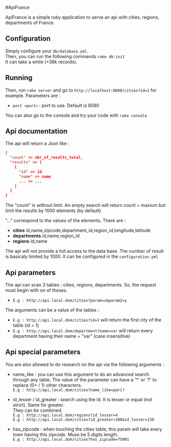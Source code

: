 #ApiFrance

ApiFrance is a simple ruby application to serve an api with cities, regions, departments of France.


## Configuration
Simply configure your ``db/database.yml``.  
Then, you can run the following commands ``rake db:init``  
It can take a while (+36k records).  


## Running
Then, run ``rake server`` and go to `http://localhost:8080/cities?id=1` for example.
Parameters are :  

* ``port <port>`` : port to use. Default is 8080  

You can also go to the console and try your code with ``rake console``  


## Api documentation
The api will return a Json like :  
```json  
{
  "count" => nbr_of_results_total,
  "results" => [
    {
      "id" => id
      "name" => name
      ... => ...
    }
  ]
}
```

The "count" is without limit. An empty search will return count = maxium but limit the results by 1000 elements (by default)

"..." correspond to the values of the elements. There are :  
* __cities__ id,name,zipcode,department_id,region_id,longitude,latitude  
* __departments__ id,name,region_id  
* __regions__ id,name  

The api will not provide a full access to the data base. The number of result is basicaly limited by 1000.
It can be configured in the ``configuration.yml``


## Api parameters

The api can scan 3 tables : cities, regions, departments.
So, the request must begin with on of theses.  
* ``E.g : http://api.local.dom/cities?param=x&param2=y``  


The arguments can be a value of the tables :  
* ``E.g : http://api.local.dom/cities?id=1`` will return the first city of the table (id = 1)  
* ``E.g : http://api.local.dom/department?name=var`` will return every department having their name = "var" (case insensitive)  


## Api special parameters
You are also allowed to do research on the api via the following arguments :  
* name_like : you can use this argument to do an advanced search through any table. The value of the parameter can have a '*' or '?' to replace (0+ / 1) other characters.  
  ``E.g : http://api.local.dom/cities?name_like=pari?``  

* id_lesser / id_greater : search using the id. It is lesser or equal (not strict). Same for greater.  
They can be combined.  
  ``E.g : http://api.local.dom/regions?id_lesser=4``  
  ``E.g : http://api.local.dom/cities?id_greater=100&id_lesser=130``  

* has_zipcode : when touching the cities table, this param will take every town having this zipcode. Muse be 5 digits length.  
  ``E.g : http://api.local.dom/cities?has_zipcode=75001``  

